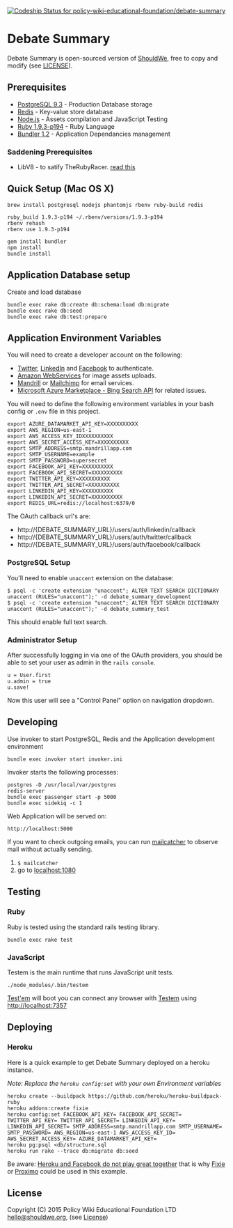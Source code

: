 [ ![Codeship Status for policy-wiki-educational-foundation/debate-summary](https://codeship.com/projects/3326a590-1f2a-0133-bd40-4edf2c514030/status?branch=master)](https://codeship.com/projects/95478)

# Debate Summary

Debate Summary is open-sourced version of [ShouldWe](http://www.shouldwe.org), free to copy and modify (see [LICENSE](./LICENSE)).

## Prerequisites

* [PostgreSQL 9.3](http://www.postgresql.org/) - Production Database storage
* [Redis](http://redis.io/) - Key-value store database
* [Node.js][node.js] - Assets compilation and JavaScript Testing
* [Ruby 1.9.3-p194][ruby] - Ruby Language
* [Bundler 1.2](http://gembundler.com/v1.2/) - Application Dependancies management

### Saddening Prerequisites

* LibV8 - to satify TheRubyRacer. [read this](http://stackoverflow.com/a/14080341/580513)

## Quick Setup (Mac OS X)
```
brew install postgresql nodejs phantomjs rbenv ruby-build redis

ruby_build 1.9.3-p194 ~/.rbenv/versions/1.9.3-p194
rbenv rehash
rbenv use 1.9.3-p194

gem install bundler
npm install
bundle install
```

## Application Database setup

Create and load database

    bundle exec rake db:create db:schema:load db:migrate
    bundle exec rake db:seed
    bundle exec rake db:test:prepare


## Application Environment Variables

You will need to create a developer account on the following:
* [Twitter](https://apps.twitter.com/), [LinkedIn](https://www.linkedin.com/developer/apps) and [Facebook](https://developers.facebook.com/apps) to authenticate.
* [Amazon WebServices](https://console.aws.amazon.com/iam/home#users) for image assets uploads.
* [Mandrill](https://mandrillapp.com/login/) or [Mailchimp](https://login.mailchimp.com/) for email services.
* [Microsoft Azure Marketplace - Bing Search API](https://datamarket.azure.com/dataset/bing/search) for related issues.


You will need to define the following environment variables in your bash config or `.env` file in this project.

    export AZURE_DATAMARKET_API_KEY=XXXXXXXXXX
    export AWS_REGION=us-east-1
    export AWS_ACCESS_KEY_IDXXXXXXXXXX
    export AWS_SECRET_ACCESS_KEY=XXXXXXXXXX
    export SMTP_ADDRESS=smtp.mandrillapp.com
    export SMTP_USERNAME=example
    export SMTP_PASSWORD=supersecret
    export FACEBOOK_API_KEY=XXXXXXXXXX
    export FACEBOOK_API_SECRET=XXXXXXXXXX
    export TWITTER_API_KEY=XXXXXXXXXX
    export TWITTER_API_SECRET=XXXXXXXXXX
    export LINKEDIN_API_KEY=XXXXXXXXXX
    export LINKEDIN_API_SECRET=XXXXXXXXXX
    export REDIS_URL=redis://localhost:6379/0

The OAuth callback url's are:

* http://{DEBATE_SUMMARY_URL}/users/auth/linkedin/callback
* http://{DEBATE_SUMMARY_URL}/users/auth/twitter/callback
* http://{DEBATE_SUMMARY_URL}/users/auth/facebook/callback

### PostgreSQL Setup

You'll need to enable `unaccent` extension on the database:

    $ psql -c 'create extension "unaccent"; ALTER TEXT SEARCH DICTIONARY unaccent (RULES="unaccent");' -d debate_summary_development
    $ psql -c 'create extension "unaccent"; ALTER TEXT SEARCH DICTIONARY unaccent (RULES="unaccent");' -d debate_summary_test

This should enable full text search.

### Administrator Setup

After successfully logging in via one of the OAuth providers, you should be able to set your user as admin in the `rails console`.

    u = User.first
    u.admin = true
    u.save!

Now this user will see a "Control Panel" option on navigation dropdown.

## Developing

Use invoker to start PostgreSQL, Redis and the Application development environment

    bundle exec invoker start invoker.ini

Invoker starts the following processes:

    postgres -D /usr/local/var/postgres
    redis-server
    bundle exec passenger start -p 5000
    bundle exec sidekiq -c 1

Web Application will be served on:

    http://localhost:5000


If you want to check outgoing emails, you can run [mailcatcher][mailcatcher] to observe mail without actually sending.

1. `$ mailcatcher`
2. go to [localhost:1080](http://localhost:1080)

## Testing
### Ruby

Ruby is tested using the standard rails testing library.

    bundle exec rake test

### JavaScript

Testem is the main runtime that runs JavaScript unit tests.

    ./node_modules/.bin/testem

[Test'em][testem] will boot you can connect any browser with [Testem][testem] using [http://localhost:7357](http://localhost:7357)

## Deploying

### Heroku

Here is a quick example to get Debate Summary deployed on a heroku instance.

*Note: Replace the `heroku config:set` with your own Environment variables*

    heroku create --buildpack https://github.com/heroku/heroku-buildpack-ruby
    heroku addons:create fixie
    heroku config:set FACEBOOK_API_KEY= FACEBOOK_API_SECRET= TWITTER_API_KEY= TWITTER_API_SECRET= LINKEDIN_API_KEY= LINKEDIN_API_SECRET= SMTP_ADDRESS=smtp.mandrillapp.com SMTP_USERNAME= SMTP_PASSWORD= AWS_REGION=us-east-1 AWS_ACCESS_KEY_ID= AWS_SECRET_ACCESS_KEY= AZURE_DATAMARKET_API_KEY=
    heroku pg:psql <db/structure.sql
    heroku run rake --trace db:migrate db:seed

Be aware:  [Heroku and Facebook do not play great together](http://stackoverflow.com/questions/16086615/5-unauthorized-source-ip-address-error-on-heroku-rails-app) that is why [Fixie](https://elements.heroku.com/addons/fixie) or [Proximo](https://elements.heroku.com/addons/proximo) could be used in this example.

## License

Copyright (C) 2015 Policy Wiki Educational Foundation LTD <hello@shouldwe.org>, (see [License](./LICENSE))


[ruby]:http://www.ruby-lang.org/en/news/2012/04/20/ruby-1-9-3-p194-is-released/
[node.js]:http://nodejs.org/
[npm]:https://npmjs.org/
[testem]:https://github.com/airportyh/testem
[mailcatcher]:http://mailcacher.me
